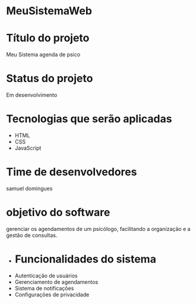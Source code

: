# MeuSistemaWeb

# Título do projeto
Meu Sistema agenda de psico

# Status do projeto
Em desenvolvimento

# Tecnologias que serão aplicadas
- HTML
- CSS
- JavaScript

# Time de desenvolvedores
samuel domingues 

# objetivo do software 
gerenciar os agendamentos de um psicólogo, facilitando a organização e a gestão de consultas.

- # Funcionalidades do sistema
- Autenticação de usuários
- Gerenciamento de agendamentos
- Sistema de notificações
- Configurações de privacidade
